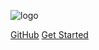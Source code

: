 <!-- _coverpage.md -->

![logo](_media/ElSF-gray.svg)

[GitHub](https://github.com/roblesterjr04/EloquentSalesForce)
[Get Started](#elsf-eloquent-for-salesforce)
